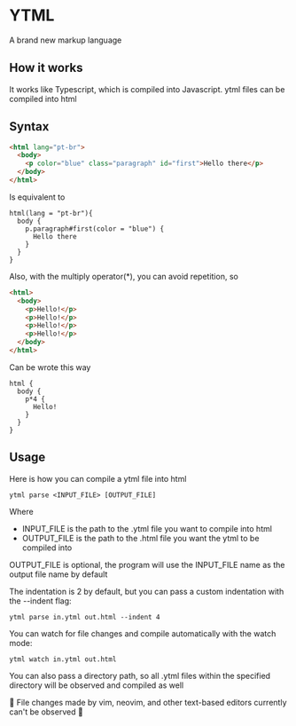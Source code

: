 # YTML

A brand new markup language

## How it works

It works like Typescript, which is compiled into Javascript. ytml files can be compiled into html

## Syntax

```html
<html lang="pt-br">
  <body>
    <p color="blue" class="paragraph" id="first">Hello there</p>
  </body>
</html>
```

Is equivalent to

```
html(lang = "pt-br"){
  body {
    p.paragraph#first(color = "blue") {
      Hello there
    }
  }
}
```

Also, with the multiply operator(\*), you can avoid repetition, so

```html
<html>
  <body>
    <p>Hello!</p>
    <p>Hello!</p>
    <p>Hello!</p>
    <p>Hello!</p>
  </body>
</html>
```

Can be wrote this way

```
html {
  body {
    p*4 {
      Hello!
    }
  }
}
```

## Usage

Here is how you can compile a ytml file into html

`ytml parse <INPUT_FILE> [OUTPUT_FILE]`

Where

- INPUT_FILE is the path to the .ytml file you want to compile into html
- OUTPUT_FILE is the path to the .html file you want the ytml to be compiled into

OUTPUT_FILE is optional, the program will use the INPUT_FILE name as the output file name by default

The indentation is 2 by default, but you can pass a custom indentation with the --indent flag:

`ytml parse in.ytml out.html --indent 4`

You can watch for file changes and compile automatically with the watch mode:

`ytml watch in.ytml out.html`

You can also pass a directory path, so all .ytml files within the specified directory will be observed and compiled as well

🚧 File changes made by vim, neovim, and other text-based editors currently can't be observed 🚧
